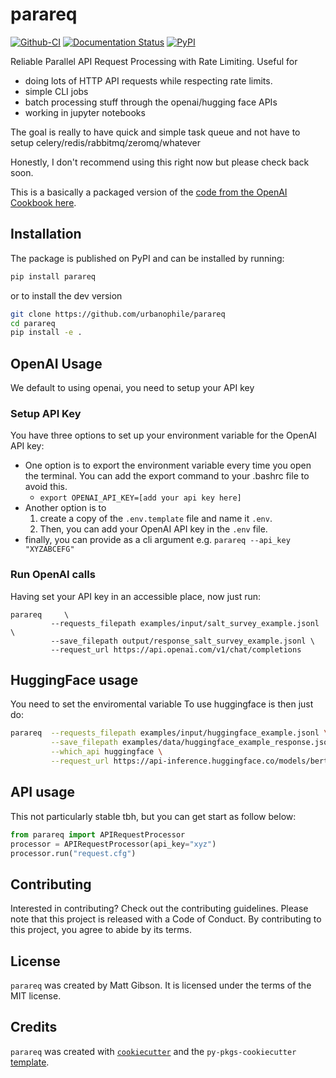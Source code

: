 # parareq

[![Github-CI][github-ci]][github-link]
[![Documentation Status][rtd-badge]][rtd-link]
[![PyPI][pypi-badge]][pypi-link]



Reliable Parallel API Request Processing with Rate Limiting. Useful for 
- doing lots of HTTP API requests while respecting rate limits.
- simple CLI jobs 
- batch processing stuff through the openai/hugging face APIs
- working in jupyter notebooks

The goal is really to have quick and simple task queue and not have to setup celery/redis/rabbitmq/zeromq/whatever

Honestly, I don't recommend using this right now but please check back soon. 

This is a basically a packaged version of the [code from the OpenAI Cookbook here](https://github.com/openai/openai-cookbook/blob/main/examples/api_request_parallel_processor.py).

## Installation

The package is published on PyPI and can be installed by running:


```bash
pip install parareq
```

or to install the dev version

``` bash
git clone https://github.com/urbanophile/parareq
cd parareq 
pip install -e . 
```

## OpenAI Usage

We default to using openai, you need to setup your API key

### Setup API Key

You have three options to set up your environment variable for the OpenAI API key:

- One option is to export the environment variable every time you open the terminal. You can add the export command to your .bashrc file to avoid this.
    - `export OPENAI_API_KEY=[add your api key here]`
- Another option is to 
    1. create a copy of the `.env.template` file and name it `.env`. 
    2. Then, you can add your OpenAI API key in the `.env` file.
- finally, you can provide as a cli argument e.g. `parareq --api_key "XYZABCEFG"`

### Run OpenAI calls

Having set your API key in an accessible place, now just run:
```
parareq     \ 
         --requests_filepath examples/input/salt_survey_example.jsonl \
         --save_filepath output/response_salt_survey_example.jsonl \
         --request_url https://api.openai.com/v1/chat/completions
```



## HuggingFace usage
You need to set the enviromental variable 
To use huggingface is then just do: 

``` bash
parareq  --requests_filepath examples/input/huggingface_example.jsonl \
         --save_filepath examples/data/huggingface_example_response.jsonl \
         --which_api huggingface \
         --request_url https://api-inference.huggingface.co/models/bert-base-uncased
```



## API usage 

This not particularly stable tbh, but you can get start as follow below:
``` python
from parareq import APIRequestProcessor
processor = APIRequestProcessor(api_key="xyz")
processor.run("request.cfg")
```


## 


## Contributing

Interested in contributing? Check out the contributing guidelines. Please note that this project is released with a Code of Conduct. By contributing to this project, you agree to abide by its terms.

## License

`parareq` was created by Matt Gibson. It is licensed under the terms of the MIT license.

## Credits

`parareq` was created with [`cookiecutter`](https://cookiecutter.readthedocs.io/en/latest/) and the `py-pkgs-cookiecutter` [template](https://github.com/py-pkgs/py-pkgs-cookiecutter).

[github-ci]: https://github.com/urbanophile/parareq/actions/workflows/ci.yml/badge.svg?branch=main
[github-link]: https://github.com/urbanophile/parareq
[pypi-badge]: https://img.shields.io/pypi/v/parareq.svg
[pypi-link]: https://pypi.org/project/parareq/
[rtd-badge]: https://readthedocs.org/projects/parareq/badge/?version=latest
[rtd-link]: https://parareq.readthedocs.io/en/latest/?badge=latest